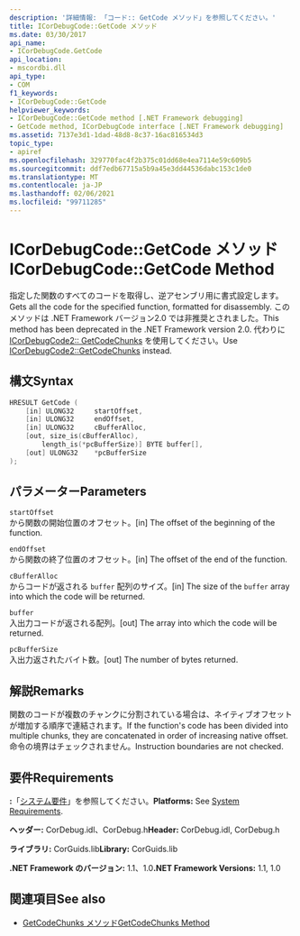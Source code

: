```yaml
---
description: '詳細情報: 「コード:: GetCode メソッド」を参照してください。'
title: ICorDebugCode::GetCode メソッド
ms.date: 03/30/2017
api_name:
- ICorDebugCode.GetCode
api_location:
- mscordbi.dll
api_type:
- COM
f1_keywords:
- ICorDebugCode::GetCode
helpviewer_keywords:
- ICorDebugCode::GetCode method [.NET Framework debugging]
- GetCode method, ICorDebugCode interface [.NET Framework debugging]
ms.assetid: 7137e3d1-1dad-48d8-8c37-16ac816534d3
topic_type:
- apiref
ms.openlocfilehash: 329770fac4f2b375c01dd68e4ea7114e59c609b5
ms.sourcegitcommit: ddf7edb67715a5b9a45e3dd44536dabc153c1de0
ms.translationtype: MT
ms.contentlocale: ja-JP
ms.lasthandoff: 02/06/2021
ms.locfileid: "99711285"
---
```

# <a name="icordebugcodegetcode-method"></a><span data-ttu-id="7f31d-103">ICorDebugCode::GetCode メソッド</span><span class="sxs-lookup"><span data-stu-id="7f31d-103">ICorDebugCode::GetCode Method</span></span>

<span data-ttu-id="7f31d-104">指定した関数のすべてのコードを取得し、逆アセンブリ用に書式設定します。</span><span class="sxs-lookup"><span data-stu-id="7f31d-104">Gets all the code for the specified function, formatted for disassembly.</span></span> <span data-ttu-id="7f31d-105">このメソッドは .NET Framework バージョン2.0 では非推奨とされました。</span><span class="sxs-lookup"><span data-stu-id="7f31d-105">This method has been deprecated in the .NET Framework version 2.0.</span></span> <span data-ttu-id="7f31d-106">代わりに [ICorDebugCode2:: GetCodeChunks](icordebugcode2-getcodechunks-method.md) を使用してください。</span><span class="sxs-lookup"><span data-stu-id="7f31d-106">Use [ICorDebugCode2::GetCodeChunks](icordebugcode2-getcodechunks-method.md) instead.</span></span>  
  
## <a name="syntax"></a><span data-ttu-id="7f31d-107">構文</span><span class="sxs-lookup"><span data-stu-id="7f31d-107">Syntax</span></span>  
  
```cpp  
HRESULT GetCode (  
    [in] ULONG32     startOffset,
    [in] ULONG32     endOffset,  
    [in] ULONG32     cBufferAlloc,  
    [out, size_is(cBufferAlloc),  
        length_is(*pcBufferSize)] BYTE buffer[],  
    [out] ULONG32    *pcBufferSize  
);  
```  
  
## <a name="parameters"></a><span data-ttu-id="7f31d-108">パラメーター</span><span class="sxs-lookup"><span data-stu-id="7f31d-108">Parameters</span></span>  

 `startOffset`  
 <span data-ttu-id="7f31d-109">から関数の開始位置のオフセット。</span><span class="sxs-lookup"><span data-stu-id="7f31d-109">[in] The offset of the beginning of the function.</span></span>  
  
 `endOffset`  
 <span data-ttu-id="7f31d-110">から関数の終了位置のオフセット。</span><span class="sxs-lookup"><span data-stu-id="7f31d-110">[in] The offset of the end of the function.</span></span>  
  
 `cBufferAlloc`  
 <span data-ttu-id="7f31d-111">からコードが返される `buffer` 配列のサイズ。</span><span class="sxs-lookup"><span data-stu-id="7f31d-111">[in] The size of the `buffer` array into which the code will be returned.</span></span>  
  
 `buffer`  
 <span data-ttu-id="7f31d-112">入出力コードが返される配列。</span><span class="sxs-lookup"><span data-stu-id="7f31d-112">[out] The array into which the code will be returned.</span></span>  
  
 `pcBufferSize`  
 <span data-ttu-id="7f31d-113">入出力返されたバイト数。</span><span class="sxs-lookup"><span data-stu-id="7f31d-113">[out] The number of bytes returned.</span></span>  
  
## <a name="remarks"></a><span data-ttu-id="7f31d-114">解説</span><span class="sxs-lookup"><span data-stu-id="7f31d-114">Remarks</span></span>  

 <span data-ttu-id="7f31d-115">関数のコードが複数のチャンクに分割されている場合は、ネイティブオフセットが増加する順序で連結されます。</span><span class="sxs-lookup"><span data-stu-id="7f31d-115">If the function's code has been divided into multiple chunks, they are concatenated in order of increasing native offset.</span></span> <span data-ttu-id="7f31d-116">命令の境界はチェックされません。</span><span class="sxs-lookup"><span data-stu-id="7f31d-116">Instruction boundaries are not checked.</span></span>  
  
## <a name="requirements"></a><span data-ttu-id="7f31d-117">要件</span><span class="sxs-lookup"><span data-stu-id="7f31d-117">Requirements</span></span>  

 <span data-ttu-id="7f31d-118">**:**「[システム要件](../../get-started/system-requirements.md)」を参照してください。</span><span class="sxs-lookup"><span data-stu-id="7f31d-118">**Platforms:** See [System Requirements](../../get-started/system-requirements.md).</span></span>  
  
 <span data-ttu-id="7f31d-119">**ヘッダー:** CorDebug.idl、CorDebug.h</span><span class="sxs-lookup"><span data-stu-id="7f31d-119">**Header:** CorDebug.idl, CorDebug.h</span></span>  
  
 <span data-ttu-id="7f31d-120">**ライブラリ:** CorGuids.lib</span><span class="sxs-lookup"><span data-stu-id="7f31d-120">**Library:** CorGuids.lib</span></span>  
  
 <span data-ttu-id="7f31d-121">**.NET Framework のバージョン:** 1.1、1.0</span><span class="sxs-lookup"><span data-stu-id="7f31d-121">**.NET Framework Versions:** 1.1, 1.0</span></span>  
  
## <a name="see-also"></a><span data-ttu-id="7f31d-122">関連項目</span><span class="sxs-lookup"><span data-stu-id="7f31d-122">See also</span></span>

- [<span data-ttu-id="7f31d-123">GetCodeChunks メソッド</span><span class="sxs-lookup"><span data-stu-id="7f31d-123">GetCodeChunks Method</span></span>](icordebugcode2-getcodechunks-method.md)
